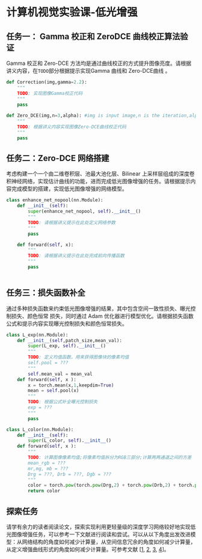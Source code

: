 # 计算机视觉实验课-低光增强

## 任务一： Gamma 校正和 ZeroDCE 曲线校正算法验证
Gamma 校正和 Zero-DCE 方法均是通过曲线校正的方式提升图像亮度。请根据讲义内容，在`TODO`部分根据提示实现Gamma 曲线和 Zero-DCE曲线 。

```python
def Correction(img,gamma=2.2):
    """
    TODO: 实现图像Gamma校正代码
    """
    pass
    
def Zero_DCE(img,n=3,alpha): #img is input image,n is the iteration,alpha:[-1,1].
    """
    TODO: 根据讲义内容实现图像Zero-DCE曲线校正代码
    """
    pass
```

## 任务二：Zero-DCE 网络搭建

考虑构建一个一个由二维卷积层、池最大池化层、Bilinear 上采样层组成的深度卷积神经网络，实现估计曲线的功能，进而完成低光图像增强的任务。请根据提示内容完成模型的搭建，实现低光图像增强的网络模型。

```python
class enhance_net_nopool(nn.Module):
	def __init__(self):
		super(enhance_net_nopool, self).__init__()
		"""
		TODO: 请根据讲义提示在此处定义网络参数
		"""
		pass

	def forward(self, x):
		"""
		TODO: 请根据讲义提示在此处完成前向传播函数
		"""
		pass
	
```

## 任务三：损失函数补全

通过多种损失函数来约束低光图像增强的结果，其中包含空间一致性损失、曝光控制损失、颜色恒常 损失，同时通过 Adam 优化器进行模型优化。请根据损失函数公式和提示内容实现曝光控制损失和颜色恒常损失。

```python
class L_exp(nn.Module):
    def __init__(self,patch_size,mean_val):
        super(L_exp, self).__init__()
        """
        TODO: 定义均值函数，用来获得图像块的像素均值
        self.pool = ???
        """
        self.mean_val = mean_val
    def forward(self, x ):
        x = torch.mean(x,1,keepdim=True)
        mean = self.pool(x)
        """
        TODO: 根据公式补全曝光控制损失
        exp = ??? 
        """
        pass

class L_color(nn.Module):
    def __init__(self):
        super(L_color, self).__init__()
    def forward(self, x ):
        """
        TODO: 计算图像像素均值;将像素均值拆分为RGB三部分;计算两两通道之间的方差
        mean_rgb = ???
        mr,mg, mb = ???
        Drg = ???, Drb = ???, Dgb = ???
        """
        color = torch.pow(torch.pow(Drg,2) + torch.pow(Drb,2) + torch.pow(Dgb,2),0.5)
        return color
```

## 探索任务

请学有余力的读者阅读论文，探索实现利用更轻量级的深度学习网络较好地实现低光图像增强任务，可以参考一下文献进行阅读和尝试。可以从以下角度出发改进模型：从网络结构的角度如何减少计算量，从空间信息冗余的角度如何减少计算量，从定义增强曲线形式的角度如何减少计算量。可参考文献 [[1](https://arxiv.org/pdf/1704.04861.pdf), [2](https://arxiv.org/pdf/2103.00860.pdf), [3](https://arxiv.org/pdf/2207.14273.pdf), [4](https://arxiv.org/pdf/2012.05609.pdf)]。

